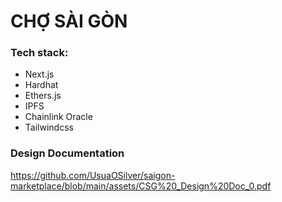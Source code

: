 # CHỢ SÀI GÒN

### Tech stack:
- Next.js
- Hardhat 
- Ethers.js
- IPFS
- Chainlink Oracle
- Tailwindcss

### Design Documentation

https://github.com/UsuaOSilver/saigon-marketplace/blob/main/assets/CSG%20_Design%20Doc_0.pdf
